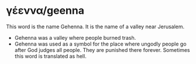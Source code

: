 # γέεννα/geenna

This word is the name Gehenna. It is the name of a valley near Jerusalem.

* Gehenna was a valley where people burned trash.
* Gehenna was used as a symbol for the place where ungodly people go after God judges all people. They are punished there forever. Sometimes this word is translated as hell.
